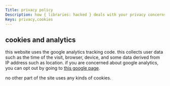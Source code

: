 ```yaml
---
Title: privacy policy
Description: how { libraries: hacked } deals with your privacy concerns
Keys: privacy,cookies
---
```


## cookies and analytics
this website uses the google analytics tracking code.  this collects user data such as the time of the visit, browser, device, and some data derived from IP address such as location.  if you are concerned about google analytics, you can opt out by going to [this google page](https://tools.google.com/dlpage/gaoptout).

no other part of the site uses any kinds of cookies.